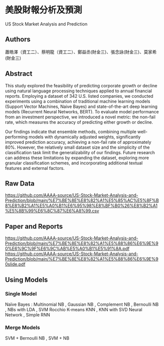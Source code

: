 # 美股財報分析及預測
US Stock Market Analysis and Prediction

## Authors
蕭皓澤（資工二）、蔡明龍（資工二）、鄭益丞(財金三)、張念詠(財金三)、莫家希(財金三)

## Abstract 
This study explored the feasibility of predicting corporate growth or decline using natural language processing techniques applied to annual financial reports. 
Employing a dataset of 342 U.S. listed companies, we conducted experiments using a combination of traditional machine learning models (Support Vector Machines, Naive Bayes) and state-of-the-art deep learning models 
(Recurrent Neural Networks, BERT). To evaluate model performance from an investment perspective, we introduced a novel metric: the non-fail rate, which measures the accuracy of predicting either growth or decline.

Our findings indicate that ensemble methods, combining multiple well-performing models with dynamically adjusted weights, significantly improved prediction accuracy, achieving a non-fail rate of approximately 80%. 
However, the relatively small dataset size and the simplicity of the classification task limit the generalizability of our findings. Future research can address these limitations by expanding the dataset, 
exploring more granular classification schemes, and incorporating additional textual features and external factors.

## Raw Data 
https://github.com/AAAA-source/US-Stock-Market-Analysis-and-Prediction/blob/main/%E7%BE%8E%E8%82%A1%E5%85%AC%E5%8F%B8%E8%B2%A1%E5%A0%B1%E6%95%98%E8%BF%B0%26%E8%B2%A1%E5%8B%99%E6%8C%87%E6%A8%99.csv

## Paper and Reports 
https://github.com/AAAA-source/US-Stock-Market-Analysis-and-Prediction/blob/main/%E7%BE%8E%E8%82%A1%E5%88%86%E6%9E%90%E6%9C%9F%E6%9C%AB%E5%A0%B1%E5%91%8A.pdf
https://github.com/AAAA-source/US-Stock-Market-Analysis-and-Prediction/blob/main/%E7%BE%8E%E8%82%A1%E5%88%86%E6%9E%90slide.pdf

## Using Models 
### Single Model
Naïve Bayes : Multinomial NB , Gaussian NB , Complement NB , Bernoulli NB , NBs with LDA , 
SVM 
Rocchio
K-means
KNN , KNN with SVD
Neural Network , Simple RNN
### Merge Models
SVM + Bernoulli NB , SVM + NB
